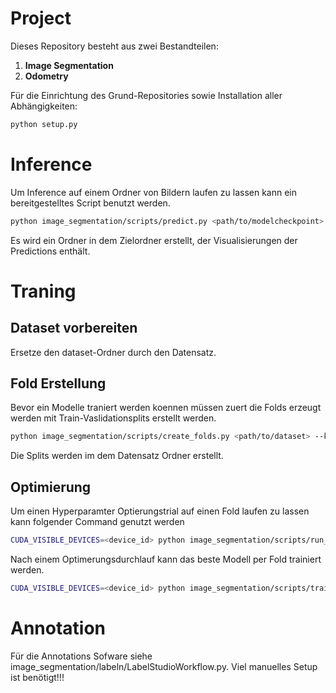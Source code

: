 # Project

Dieses Repository besteht aus zwei Bestandteilen:
1. **Image Segmentation**
2. **Odometry**

Für die Einrichtung des Grund-Repositories sowie Installation aller Abhängigkeiten:
```bash
python setup.py
```
# Inference
Um Inference auf einem Ordner von Bildern laufen zu lassen kann ein bereitgestelltes Script benutzt werden.
```bash
python image_segmentation/scripts/predict.py <path/to/modelcheckpoint> <path/to/image/folder> --save_overlays=true
```
Es wird ein Ordner in dem Zielordner erstellt, der Visualisierungen der Predictions enthält.

# Traning

## Dataset vorbereiten
Ersetze den dataset-Ordner durch den Datensatz. 

## Fold Erstellung
Bevor ein Modelle traniert werden koennen müssen zuert die Folds erzeugt werden mit Train-Vaslidationsplits erstellt werden. 
```bash
python image_segmentation/scripts/create_folds.py <path/to/dataset> --k_folds <num_folds>
```
Die Splits werden im dem Datensatz Ordner erstellt.
## Optimierung
Um einen Hyperparamter Optierungstrial auf einen Fold laufen zu lassen kann folgender Command genutzt werden
```bash
CUDA_VISIBLE_DEVICES=<device_id> python image_segmentation/scripts/run_optimization.py <path/to/specific/fold> --num_iterations <num_iteration_optimizer>
```
Nach einem Optimerungsdurchlauf kann das beste Modell per Fold trainiert werden.
```bash
CUDA_VISIBLE_DEVICES=<device_id> python image_segmentation/scripts/train_best.py <path/to/folds>
```

# Annotation 
Für die  Annotations Sofware siehe image_segmentation/labeln/LabelStudioWorkflow.py. Viel manuelles Setup ist benötigt!!!

